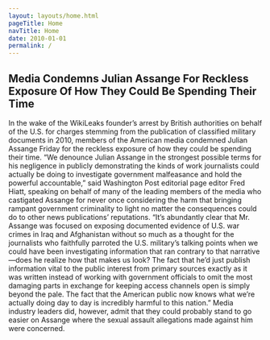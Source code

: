 ```yaml
---
layout: layouts/home.html
pageTitle: Home
navTitle: Home
date: 2010-01-01
permalink: /
---
```


<!-- {% for page in collections.pages %}
  <h2><a href="{{ page.url }}">{{ page.data.pageTitle | upcase }}</a></h2>
  <em>{{ page.date | date: "%Y-%m-%d" }}</em>
{% endfor %} -->

## Media Condemns Julian Assange For Reckless Exposure Of How They Could Be Spending Their Time

In the wake of the WikiLeaks founder’s arrest by British authorities on behalf of the U.S. for charges stemming from the publication of classified military documents in 2010, members of the American media condemned Julian Assange Friday for the reckless exposure of how they could be spending their time. “We denounce Julian Assange in the strongest possible terms for his negligence in publicly demonstrating the kinds of work journalists could actually be doing to investigate government malfeasance and hold the powerful accountable,” said Washington Post editorial page editor Fred Hiatt, speaking on behalf of many of the leading members of the media who castigated Assange for never once considering the harm that bringing rampant government criminality to light no matter the consequences could do to other news publications’ reputations. “It’s abundantly clear that Mr. Assange was focused on exposing documented evidence of U.S. war crimes in Iraq and Afghanistan without so much as a thought for the journalists who faithfully parroted the U.S. military’s talking points when we could have been investigating information that ran contrary to that narrative—does he realize how that makes us look? The fact that he’d just publish information vital to the public interest from primary sources exactly as it was written instead of working with government officials to omit the most damaging parts in exchange for keeping access channels open is simply beyond the pale. The fact that the American public now knows what we’re actually doing day to day is incredibly harmful to this nation.” Media industry leaders did, however, admit that they could probably stand to go easier on Assange where the sexual assault allegations made against him were concerned.